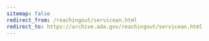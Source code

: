 ```yaml
---
sitemap: false 
redirect_from: /reachingout/servicean.html 
redirect_to: https://archive.ada.gov/reachingout/servicean.html 
---
```

